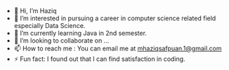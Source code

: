 - 👋 Hi, I’m Haziq
- 👀 I’m interested in pursuing a career in computer science related field especially Data Science.
- 🌱 I’m currently learning Java in 2nd semester.
- 💞️ I’m looking to collaborate on ...
- 📫 How to reach me : You can email me at mhaziqsafpuan.1@gmail.com
- ⚡ Fun fact: I found out that I can find satisfaction in coding.

<!---
ziqEh/ziqEh is a ✨ special ✨ repository because its `README.md` (this file) appears on your GitHub profile.
You can click the Preview link to take a look at your changes.
--->
